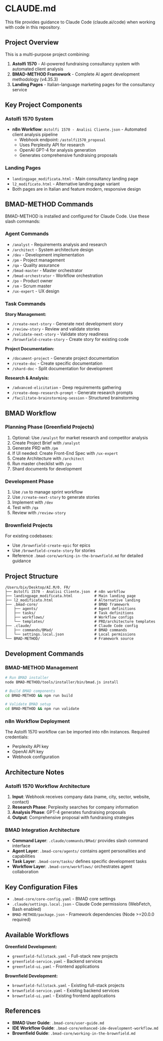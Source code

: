 # CLAUDE.md

This file provides guidance to Claude Code (claude.ai/code) when working with code in this repository.

## Project Overview

This is a multi-purpose project combining:
1. **Astolfi 1570** - AI-powered fundraising consultancy system with automated client analysis
2. **BMAD-METHOD Framework** - Complete AI agent development methodology (v4.35.3)
3. **Landing Pages** - Italian-language marketing pages for the consultancy service

## Key Project Components

### Astolfi 1570 System
- **n8n Workflow**: `Astolfi 1570 - Analisi Cliente.json` - Automated client analysis pipeline
  - Webhook endpoint: `/astolfi1570_proposal`
  - Uses Perplexity API for research
  - OpenAI GPT-4 for analysis generation
  - Generates comprehensive fundraising proposals

### Landing Pages
- `landingpage_modificata.html` - Main consultancy landing page
- `l2_modificato.html` - Alternative landing page variant
- Both pages are in Italian and feature modern, responsive design

## BMAD-METHOD Commands

BMAD-METHOD is installed and configured for Claude Code. Use these slash commands:

### Agent Commands
- `/analyst` - Requirements analysis and research
- `/architect` - System architecture design
- `/dev` - Development implementation
- `/pm` - Project management
- `/qa` - Quality assurance
- `/bmad-master` - Master orchestrator
- `/bmad-orchestrator` - Workflow orchestration
- `/po` - Product owner
- `/sm` - Scrum master
- `/ux-expert` - UX design

### Task Commands
**Story Management:**
- `/create-next-story` - Generate next development story
- `/review-story` - Review and validate stories
- `/validate-next-story` - Validate story readiness
- `/brownfield-create-story` - Create story for existing code

**Project Documentation:**
- `/document-project` - Generate project documentation
- `/create-doc` - Create specific documentation
- `/shard-doc` - Split documentation for development

**Research & Analysis:**
- `/advanced-elicitation` - Deep requirements gathering
- `/create-deep-research-prompt` - Generate research prompts
- `/facilitate-brainstorming-session` - Structured brainstorming

## BMAD Workflow

### Planning Phase (Greenfield Projects)
1. Optional: Use `/analyst` for market research and competitor analysis
2. Create Project Brief with `/analyst`
3. Generate PRD with `/pm`
4. If UI needed: Create Front-End Spec with `/ux-expert`
5. Create Architecture with `/architect`
6. Run master checklist with `/po`
7. Shard documents for development

### Development Phase
1. Use `/sm` to manage sprint workflow
2. Use `/create-next-story` to generate stories
3. Implement with `/dev`
4. Test with `/qa`
5. Review with `/review-story`

### Brownfield Projects
For existing codebases:
- Use `/brownfield-create-epic` for epics
- Use `/brownfield-create-story` for stories
- Reference `.bmad-core/working-in-the-brownfield.md` for detailed guidance

## Project Structure

```
/Users/bix/Desktop/AI.M/0. FR/
├── Astolfi 1570 - Analisi Cliente.json  # n8n workflow
├── landingpage_modificata.html          # Main landing page
├── l2_modificato.html                   # Alternative landing
├── .bmad-core/                          # BMAD framework
│   ├── agents/                          # Agent definitions
│   ├── tasks/                           # Task definitions
│   ├── workflows/                       # Workflow configs
│   └── templates/                       # PRD/architecture templates
├── .claude/                             # Claude Code config
│   ├── commands/BMad/                   # BMAD commands
│   └── settings.local.json              # Local permissions
└── BMAD-METHOD/                         # Framework source
```

## Development Commands

### BMAD-METHOD Management
```bash
# Run BMAD installer
node BMAD-METHOD/tools/installer/bin/bmad.js install

# Build BMAD components
cd BMAD-METHOD && npm run build

# Validate BMAD setup
cd BMAD-METHOD && npm run validate
```

### n8n Workflow Deployment
The Astolfi 1570 workflow can be imported into n8n instances. Required credentials:
- Perplexity API key
- OpenAI API key
- Webhook configuration

## Architecture Notes

### Astolfi 1570 Workflow Architecture
1. **Input**: Webhook receives company data (name, city, sector, website, contact)
2. **Research Phase**: Perplexity searches for company information
3. **Analysis Phase**: GPT-4 generates fundraising proposals
4. **Output**: Comprehensive proposal with fundraising strategies

### BMAD Integration Architecture
- **Command Layer**: `.claude/commands/BMad/` provides slash command interface
- **Agent Layer**: `.bmad-core/agents/` contains agent personalities and capabilities
- **Task Layer**: `.bmad-core/tasks/` defines specific development tasks
- **Workflow Layer**: `.bmad-core/workflows/` orchestrates agent collaboration

## Key Configuration Files

- `.bmad-core/core-config.yaml` - BMAD core settings
- `.claude/settings.local.json` - Claude Code permissions (WebFetch, Bash enabled)
- `BMAD-METHOD/package.json` - Framework dependencies (Node >=20.0.0 required)

## Available Workflows

**Greenfield Development:**
- `greenfield-fullstack.yaml` - Full-stack new projects
- `greenfield-service.yaml` - Backend services
- `greenfield-ui.yaml` - Frontend applications

**Brownfield Development:**
- `brownfield-fullstack.yaml` - Existing full-stack projects
- `brownfield-service.yaml` - Existing backend services
- `brownfield-ui.yaml` - Existing frontend applications

## References

- **BMAD User Guide**: `.bmad-core/user-guide.md`
- **IDE Workflow Guide**: `.bmad-core/enhanced-ide-development-workflow.md`
- **Brownfield Guide**: `.bmad-core/working-in-the-brownfield.md`